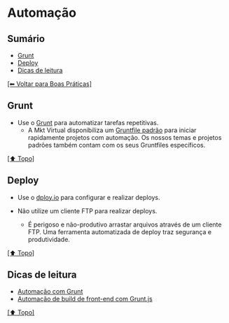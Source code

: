 # Automação


## Sumário
- [Grunt](#grunt)
- [Deploy](#deploy)
- [Dicas de leitura](#dicas-de-leitura)

[[⬅︎ Voltar para Boas Práticas]](https://github.com/mktvirtual/guias/tree/master/boas-praticas)


## Grunt

- Use o [Grunt](http://gruntjs.com/) para automatizar tarefas repetitivas.
    - A Mkt Virtual disponibiliza um [Gruntfile padrão](https://github.com/mktvirtual/gruntfile) para iniciar rapidamente projetos com automação. Os nossos temas e projetos padrões também contam com os seus Gruntfiles específicos.

[[⬆︎ Topo]](#sum%C3%A1rio)

## Deploy

- Use o [dploy.io](dploy.io) para configurar e realizar deploys.

- Não utilize um cliente FTP para realizar deploys.
    - É perigoso e não-produtivo arrastar arquivos através de um cliente FTP. Uma ferramenta automatizada de deploy traz segurança e produtividade.

[[⬆︎ Topo]](#sum%C3%A1rio)

## Dicas de leitura

- [Automação com Grunt](http://hugobessa.com.br/posts/automacao-com-grunt/)
- [Automação de build de front-end com Grunt.js](http://blog.caelum.com.br/automacao-de-build-de-front-end-com-grunt-js/)

[[⬆︎ Topo]](#sum%C3%A1rio)
